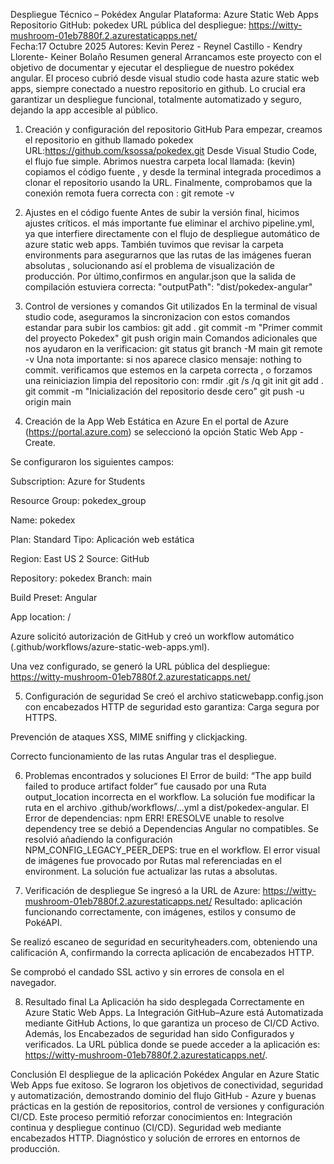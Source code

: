 Despliegue Técnico – Pokédex Angular
Plataforma: Azure Static Web Apps
 Repositorio GitHub: pokedex
 URL pública del despliegue: https://witty-mushroom-01eb7880f.2.azurestaticapps.net/  	
 Fecha:17  Octubre 2025
 Autores: Kevin Perez - Reynel Castillo - Kendry Llorente- Keiner Bolaño 
Resumen general
Arrancamos este proyecto con el objetivo de documentar y ejecutar el despliegue de nuestro pokédex angular. El proceso cubrió desde visual studio code hasta azure static web apps, siempre conectado a nuestro repositorio en github. Lo crucial era garantizar un despliegue funcional, totalmente automatizado y seguro, dejando la app accesible al público. 

1. Creación y configuración del repositorio GitHub
Para empezar, creamos el repositorio en github llamado pokedex
 URL:https://github.com/ksossa/pokedex.git
Desde Visual Studio Code, el flujo fue simple. Abrimos nuestra carpeta local llamada: (kevin) copiamos el código fuente , y desde la terminal integrada procedimos a clonar el repositorio usando la URL. Finalmente, comprobamos que la conexión remota fuera correcta con :
 git remote -v
2. Ajustes en el código fuente
Antes de subir la versión final, hicimos ajustes críticos. el más importante fue eliminar el archivo pipeline.yml, ya que interfiere directamente con el flujo de despliegue automático de azure static web apps. También tuvimos que revisar la carpeta environments para asegurarnos que las rutas de las imágenes fueran absolutas , solucionando así el problema de visualización de producción. Por último,confirmos en angular.json que la salida de compilación estuviera correcta: "outputPath": "dist/pokedex-angular"

 
3. Control de versiones y comandos Git utilizados
En la terminal de visual studio code, aseguramos la sincronizacion con estos comandos estandar para subir los cambios: 
git add .
git commit -m "Primer commit del proyecto Pokedex"
git push origin main 
Comandos adicionales que nos ayudaron en la verificacion: 
git status
git branch -M main
git remote -v
Una nota importante: si nos aparece clasico mensaje:  nothing to commit. verificamos que estemos en la carpeta correcta , o forzamos una reiniciazion limpia del repositorio con: 
rmdir .git /s /q
git init
git add .
git commit -m "Inicialización del repositorio desde cero"
git push -u origin main



4. Creación de la App Web Estática en Azure
En el portal de Azure (https://portal.azure.com) se seleccionó la opción Static Web App - Create.


Se configuraron los siguientes campos:


Subscription: Azure for Students


Resource Group: pokedex_group


Name: pokedex


Plan: Standard
Tipo: Aplicación web estática 


Region: East US 2
Source: GitHub


Repository: pokedex
Branch: main


Build Preset: Angular


App location: /





Azure solicitó autorización de GitHub y creó un workflow automático (.github/workflows/azure-static-web-apps.yml).


Una vez configurado, se generó la URL pública del despliegue:
 https://witty-mushroom-01eb7880f.2.azurestaticapps.net/



5. Configuración de seguridad
Se creó el archivo staticwebapp.config.json con encabezados HTTP de seguridad esto garantiza:
Carga segura por HTTPS.


Prevención de ataques XSS, MIME sniffing y clickjacking.


Correcto funcionamiento de las rutas Angular tras el despliegue.


6. Problemas encontrados y soluciones
El Error de build: “The app build failed to produce artifact folder” fue causado por una Ruta output_location incorrecta en el workflow. La solución fue modificar la ruta en el archivo .github/workflows/...yml a dist/pokedex-angular.
El Error de dependencias: npm ERR! ERESOLVE unable to resolve dependency tree se debió a Dependencias Angular no compatibles. Se resolvió añadiendo la configuración NPM_CONFIG_LEGACY_PEER_DEPS: true en el workflow.
El error visual de imágenes fue provocado por Rutas mal referenciadas en el environment. La solución fue actualizar las rutas a absolutas.




7. Verificación de despliegue
Se ingresó a la URL de Azure:
  https://witty-mushroom-01eb7880f.2.azurestaticapps.net/ 
 Resultado: aplicación funcionando correctamente, con imágenes, estilos y consumo de PokéAPI.


Se realizó escaneo de seguridad en securityheaders.com, obteniendo una calificación A, confirmando la correcta aplicación de encabezados HTTP.


Se comprobó el candado SSL activo y sin errores de consola en el navegador.


 8. Resultado final
La Aplicación ha sido desplegada Correctamente en Azure Static Web Apps.
 La Integración GitHub–Azure está Automatizada mediante GitHub Actions, lo que garantiza un proceso de CI/CD Activo.
Además, los Encabezados de seguridad han sido Configurados y verificados.
La URL pública donde se puede acceder a la aplicación es: https://witty-mushroom-01eb7880f.2.azurestaticapps.net/.

Conclusión
El despliegue de la aplicación Pokédex Angular en Azure Static Web Apps fue exitoso.
 Se lograron los objetivos de conectividad, seguridad y automatización, demostrando dominio del flujo GitHub - Azure y buenas prácticas en la gestión de repositorios, control de versiones y configuración CI/CD.
Este proceso permitió reforzar conocimientos en:
Integración continua y despliegue continuo (CI/CD).
Seguridad web mediante encabezados HTTP.
Diagnóstico y solución de errores en entornos de producción.
